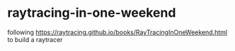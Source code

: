 # raytracing-in-one-weekend
following https://raytracing.github.io/books/RayTracingInOneWeekend.html to build a raytracer
